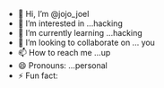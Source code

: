 - 👋 Hi, I’m @jojo_joel
- 👀 I’m interested in ...hacking
- 🌱 I’m currently learning ...hacking
- 💞️ I’m looking to collaborate on ... you
- 📫 How to reach me ...up
- 😄 Pronouns: ...personal
- ⚡ Fun fact: 

<!---
jojo999bos/jojo999bos is a ✨ special ✨ repository because its `README.md` (this file) appears on your GitHub profile.
You can click the Preview link to take a look at your changes.
--->
